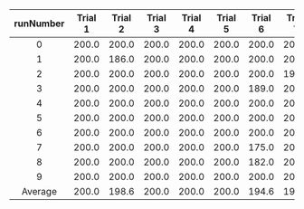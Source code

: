 | runNumber | Trial 1 | Trial 2 | Trial 3 | Trial 4 | Trial 5 | Trial 6 | Trial 7 | Trial 8 | Trial 9 | Trial 10 |
|:-:|:-:|:-:|:-:|:-:|:-:|:-:|:-:|:-:|:-:|:-:|
|0|200.0|200.0|200.0|200.0|200.0|200.0|200.0|200.0|200.0|200.0|
|1|200.0|186.0|200.0|200.0|200.0|200.0|200.0|200.0|128.0|200.0|
|2|200.0|200.0|200.0|200.0|200.0|200.0|197.0|200.0|200.0|200.0|
|3|200.0|200.0|200.0|200.0|200.0|189.0|200.0|200.0|200.0|200.0|
|4|200.0|200.0|200.0|200.0|200.0|200.0|200.0|200.0|125.0|200.0|
|5|200.0|200.0|200.0|200.0|200.0|200.0|200.0|200.0|123.0|200.0|
|6|200.0|200.0|200.0|200.0|200.0|200.0|200.0|200.0|168.0|200.0|
|7|200.0|200.0|200.0|200.0|200.0|175.0|200.0|200.0|119.0|200.0|
|8|200.0|200.0|200.0|200.0|200.0|182.0|200.0|200.0|129.0|200.0|
|9|200.0|200.0|200.0|200.0|200.0|200.0|200.0|200.0|200.0|200.0|
| Average |200.0|198.6|200.0|200.0|200.0|194.6|199.7|200.0|159.2|200.0|